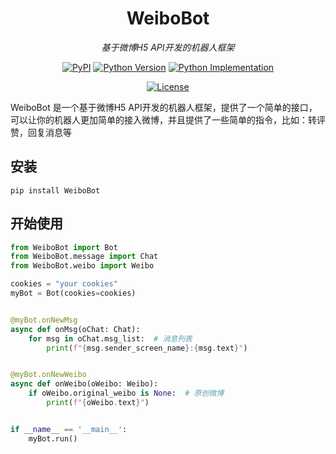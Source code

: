 <div align="center">

# WeiboBot

_基于微博H5 API开发的机器人框架_


<a href="https://pypi.org/project/WeiboBot/"><img alt="PyPI" src="https://img.shields.io/pypi/v/WeiboBot" /></a></td>
<a href="https://pypi.org/project/WeiboBot/"><img alt="Python Version" src="https://img.shields.io/pypi/pyversions/WeiboBot" /></a>
<a href="https://pypi.org/project/WeiboBot/"><img alt="Python Implementation" src="https://img.shields.io/pypi/implementation/WeiboBot" /></a>

<a href="https://github.com/MerlinCN/WeiboBot/blob/master/LICENSE"><img alt="License" src="https://img.shields.io/github/license/MerlinCN/WeiboBot"></a>

</div>



WeiboBot 是一个基于微博H5 API开发的机器人框架，提供了一个简单的接口，可以让你的机器人更加简单的接入微博，并且提供了一些简单的指令，比如：转评赞，回复消息等

## 安装

`pip install WeiboBot`

## 开始使用

```python
from WeiboBot import Bot
from WeiboBot.message import Chat
from WeiboBot.weibo import Weibo

cookies = "your cookies"
myBot = Bot(cookies=cookies)


@myBot.onNewMsg
async def onMsg(oChat: Chat):
    for msg in oChat.msg_list:  # 消息列表
        print(f"{msg.sender_screen_name}:{msg.text}")


@myBot.onNewWeibo
async def onWeibo(oWeibo: Weibo):
    if oWeibo.original_weibo is None:  # 原创微博
        print(f"{oWeibo.text}")


if __name__ == '__main__':
    myBot.run()

```


